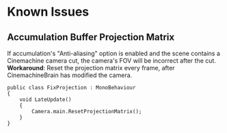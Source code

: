 # Known Issues

## Accumulation Buffer Projection Matrix
If accumulation's "Anti-aliasing" option is enabled and the scene contains a Cinemachine camera cut, the camera's FOV will be incorrect after the cut.  
**Workaround**: Reset the projection matrix every frame, after CinemachineBrain has modified the camera.


    public class FixProjection : MonoBehaviour
    {
        void LateUpdate() 
        { 
            Camera.main.ResetProjectionMatrix(); 
        }
    }
